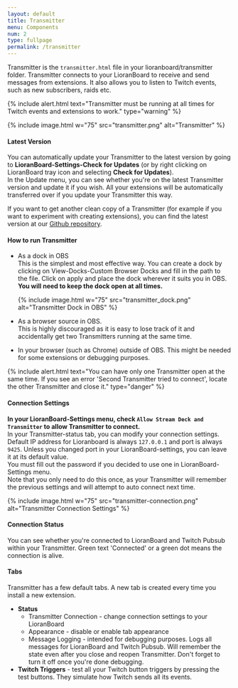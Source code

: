 ```yaml
---
layout: default
title: Transmitter
menu: Components
num: 2
type: fullpage
permalink: /transmitter
---
```

Transmitter is the <code>transmitter.html</code> file in your lioranboard/transmitter folder. 
Transmitter connects to your LioranBoard to receive and send messages from extensions. It also allows you to listen to Twitch events, such as new subscribers, raids etc.

{% include alert.html text="Transmitter must be running at all times for Twitch events and extensions to work." type="warning" %} 

{% include image.html w="75" src="transmitter.png" alt="Transmitter" %}

#### Latest Version
You can automatically update your Transmitter to the latest version by going to **LioranBoard-Settings-Check for Updates** (or by right clicking on LioranBoard tray icon and selecting **Check for Updates**).\
In the Update menu, you can see whether you're on the latest Transmitter version and update it if you wish. All your extensions will be automatically transferred over if you update your Transmitter this way.  


If you want to get another clean copy of a Transmitter (for example if you want to experiment with creating extensions), you can find the latest version at our [Github repository](https://github.com/LioranBoard/LioranBoard-2-Transmitter/releases).

#### How to run Transmitter
- As a dock in OBS    
This is the simplest and most effective way. You can create a dock by clicking on View-Docks-Custom Browser Docks and fill in the path to the file. Click on apply and place the dock wherever it suits you in OBS. **You will need to keep the dock open at all times.**

   {% include image.html w="75" src="transmitter_dock.png" alt="Transmitter Dock in OBS" %}
- As a browser source in OBS.    
This is highly discouraged as it is easy to lose track of it and accidentally get two Transmitters running at the same time. 
- In your browser (such as Chrome) outside of OBS.
This might be needed for some extensions or debugging purposes. 

{% include alert.html text="You can have only one Transmitter open at the same time. If you see an error 'Second Transmitter tried to connect', locate the other Transmitter and close it." type="danger" %} 

#### Connection Settings
**In your LioranBoard-Settings menu, check `Allow Stream Deck and Transmitter` to allow Transmitter to connect.**\
In your Transmitter-status tab, you can modify your connection settings.\
Default IP address for Lioranboard is always `127.0.0.1` and port is always `9425`. Unless you changed port in your LioranBoard-settings, you can leave it at its default value.\
You must fill out the password if you decided to use one in LioranBoard-Settings menu.\
Note that you only need to do this once, as your Transmitter will remember the previous settings and will attempt to auto connect next time.

{% include image.html w="75" src="transmitter-connection.png" alt="Transmitter Connection Settings" %}

#### Connection Status
You can see whether you're connected to LioranBoard and Twitch Pubsub within your Transmitter. Green text 'Connected' or a green dot means the connection is alive.

#### Tabs
Transmitter has a few default tabs. A new tab is created every time you install a new extension. 

- **Status**
   - Transmitter Connection - change connection settings to your LioranBoard
   - Appearance - disable or enable tab appearance
   - Message Logging - intended for debugging purposes. Logs all messages for LioranBoard and Twitch Pubsub. Will remember the state even after you close and reopen Transmitter. Don't forget to turn it off once you're done debugging. 
- **Twitch Triggers** - test all your Twitch button triggers by pressing the test buttons. They simulate how Twitch sends all its events.